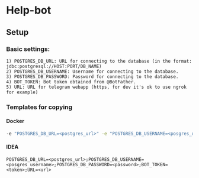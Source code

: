 # Help-bot

## Setup
### Basic settings:
~~~
1) POSTGRES_DB_URL: URL for connecting to the database (in the format: jdbc:postgresql://HOST:PORT/DB_NAME)
2) POSTGRES_DB_USERNAME: Username for connecting to the database.
3) POSTGRES_DB_PASSWORD: Password for connecting to the database.
4) BOT_TOKEN: Bot token obtained from @BotFather.
5) URL: URL for telegram webapp (https, for dev it's ok to use ngrok for example)
~~~

### Templates for copying
#### Docker
~~~bash
-e "POSTGRES_DB_URL=<postgres_url>" -e "POSTGRES_DB_USERNAME=<posgres_username>" -e "POSTGRES_DB_PASSWORD=<password>" -e "BOT_TOKEN=<token>" -e "URL=<url>"
~~~
#### IDEA
~~~
POSTGRES_DB_URL=<postgres_url>;POSTGRES_DB_USERNAME=<posgres_username>;POSTGRES_DB_PASSWORD=<password>;BOT_TOKEN=<token>;URL=<url>
~~~
